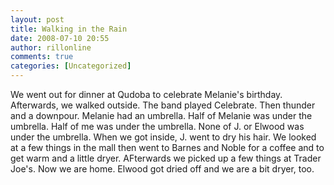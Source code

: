 ```yaml
---
layout: post
title: Walking in the Rain
date: 2008-07-10 20:55
author: rillonline
comments: true
categories: [Uncategorized]
---
```

We went out for dinner at Qudoba to celebrate Melanie's birthday. Afterwards, we walked outside. The band played Celebrate. Then thunder and a downpour. Melanie had an umbrella. Half of Melanie was under the umbrella. Half of me was under the umbrella. None of J. or Elwood was under the umbrella. When we got inside, J. went to dry his hair. We looked at a few things in the mall then went to Barnes and Noble for a coffee and to get warm and a little dryer. AFterwards we picked up a few things at Trader Joe's. Now we are home. Elwood got dried off and we are a bit dryer, too.&nbsp;
